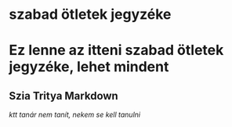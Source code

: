 # szabad ötletek jegyzéke
# Ez lenne az itteni szabad ötletek jegyzéke, lehet mindent

## Szia Tritya Markdown

*ktt tanár nem tanít, nekem se kell tanulni*
